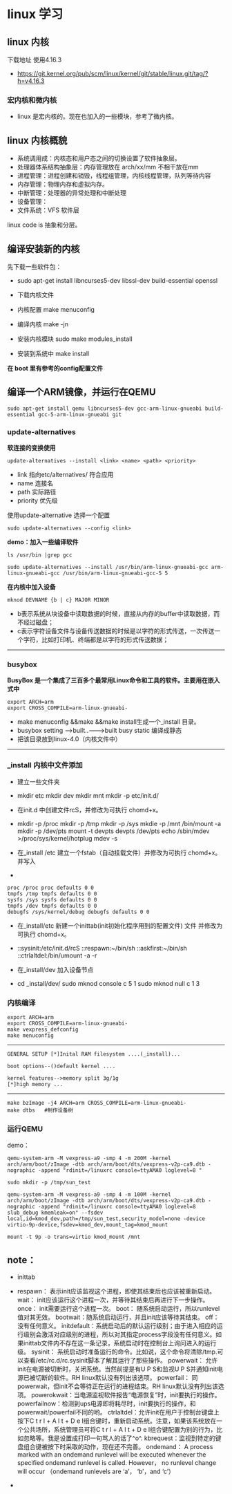 # linux 学习 #

## linux 内核 ##
下载地址 使用4.16.3 

- https://git.kernel.org/pub/scm/linux/kernel/git/stable/linux.git/tag/?h=v4.16.3


### 宏内核和微内核 ###

- linux 是宏内核的。现在也加入的一些模块，参考了微内核。

## linux 内核概貌 ##

- 系统调用成：内核态和用户态之间的切换设置了软件抽象层。
- 处理器体系结构抽象层：内存管理放在 arch/xx/mm 不相干放在mm
- 进程管理：进程创建和销毁，线程组管理，内核线程管理，队列等待内容
- 内存管理：物理内存和虚拟内存。
- 中断管理：处理器的异常处理和中断处理
- 设备管理：
- 文件系统：VFS 软件层

linux code is 抽象和分层。

## 编译安装新的内核 ##

先下载一些软件包：

    
- sudo apt-get install libncurses5-dev libssl-dev build-essential openssl

- 	下载内核文件 
- 	内核配置     make menuconfig 
- 	编译内核     make -jn
- 	安装内核模块  sudo make modules_install
- 	安装到系统中  make install

**在 boot 里有参考的config配置文件**

## 编译一个ARM镜像，并运行在QEMU ##

	sudo apt-get install qemu libncurses5-dev gcc-arm-linux-gnueabi build-essential gcc-5-arm-linux-gnueabi git 

### update-alternatives ###

**软连接的变换使用**

    update-alternatives --install <link> <name> <path> <priority>

- link 指向etc/alternatives/<name> 符合应用
- name 连接名
- path 实际路径
- priority 优先级

使用update-alternative 选择一个配置

	sudo update-alternatives --config <link>

**demo：加入一些编译软件**

	ls /usr/bin |grep gcc

	sudo update-alternatives --install /usr/bin/arm-linux-gnueabi-gcc arm-linux-gnueabi-gcc /usr/bin/arm-linux-gnueabi-gcc-5 5

	


**在内核中加入设备**

	mknod DEVNAME {b | c} MAJOR MINOR



- b表示系统从块设备中读取数据的时候，直接从内存的buffer中读取数据，而不经过磁盘；
- c表示字符设备文件与设备传送数据的时候是以字符的形式传送，一次传送一个字符，比如打印机、终端都是以字符的形式传送数据；


------


### busybox  ###

**BusyBox 是一个集成了三百多个最常用Linux命令和工具的软件。主要用在嵌入式中**

	export ARCH=arm
    export CROSS_COMPILE=arm-linux-gnueabi-

- make menuconfig &&make &&make install生成一个_install 目录。
- busybox setting -->built..--->built busy static 编译成静态
- 把该目录放到linux-4.0（内核文件中）


---

### _install 内核中文件添加 ###

- 建立一些文件夹
- 
    mkdir etc
    mkdir dev
    mkdir mnt
    mkdir -p etc/init.d/

- 在init.d 中创建文件rcS，并修改为可执行 chomd+x。
- 
    mkdir -p /proc
    mkdir -p /tmp
    mkdir -p /sys
    mkdie -p /mnt
    /bin/mount -a
    mkdir -p /dev/pts
    mount -t devpts devpts /dev/pts
    echo /sbin/mdev >/proc/sys/kernel/hotplug
    mdev -s


- 在_install /etc 建立一个fstab（自动挂载文件）并修改为可执行 chomd+x。 并写入
-  

    proc /proc proc defaults 0 0
    tmpfs /tmp tmpfs defaults 0 0
    sysfs /sys sysfs defaults 0 0
    tmpfs /dev tmpfs defaults 0 0
    debugfs /sys/kernel/debug debugfs defaults 0 0

- 在_install/etc 新建一个inittab(init初始化程序用到的配置文件) 文件 并修改为可执行 chomd+x。
- 
	::sysinit:/etc/init.d/rcS
	::respawn:~/bin/sh
	::askfirst:~/bin/sh
	::ctrlaltdel:/bin/umount -a -r
	
- 在_install/dev 加入设备节点
- 
	cd _install/dev/
	sudo mknod console c 5 1
	sudo mknod null c 1 3


### 内核编译 ###

    export ARCH=arm
    export CROSS_COMPILE=arm-linux-gnueabi-
    make vexpress_defconfig
    make menuconfig
-------
    GENERAL SETUP [*]Inital RAM filesystem ....(_install)...
    
    boot options--()default kernel ....
    
    kernel features-->memory split 3g/1g
	[*]high memory ...
-------
    make bzImage -j4 ARCH=arm CROSS_COMPILE=arm-linux-gnueabi-
    make dtbs   #制作设备树


### 运行QEMU ###
    
demo：

    qemu-system-arm -M vexpress-a9 -smp 4 -m 200M -kernel arch/arm/boot/zImage -dtb arch/arm/boot/dts/vexpress-v2p-ca9.dtb -nographic -append "rdinit=/linuxrc console=ttyAMA0 loglevel=8 " 

	sudo mkdir -p /tmp/sun_test

	qemu-system-arm -M vexpress-a9 -smp 4 -m 100M -kernel arch/arm/boot/zImage -dtb arch/arm/boot/dts/vexpress-v2p-ca9.dtb -nographic -append "rdinit=/linuxrc console=ttyAMA0 loglevel=8 slub_debug kmemleak=on" --fsdev local,id=kmod_dev,path=/tmp/sun_test,security_model=none -device virtio-9p-device,fsdev=kmod_dev,mount_tag=kmod_mount 

	mount -t 9p -o trans=virtio kmod_mount /mnt
## note： ##
- inittab
- 
    respawn： 表示init应该监视这个进程，即使其结束后也应该被重新启动。
    wait：    init应该运行这个进程一次，并等待其结束后再进行下一步操作。
    once：    init需要运行这个进程一次。
    boot：    随系统启动运行，所以runlevel值对其无效。
    bootwait：随系统启动运行，并且init应该等待其结束。
    off：     没有任何意义。
    initdefault：系统启动后的默认运行级别；由于进入相应的运行级别会激活对应级别的进程，所以对其指定process字段没有任何意义。如果inittab文件内不存在这一条记录，系统启动时在控制台上询问进入的运行级。
    sysinit：    系统启动时准备运行的命令。比如说，这个命令将清除/tmp.可以查看/etc/rc.d/rc.sysinit脚本了解其运行了那些操作。
    powerwait：  允许init在电源被切断时，关闭系统。当然前提是有U P S和监视U P S并通知init电源已被切断的软件。RH linux默认没有列出该选项。
    powerfail：  同powerwait，但init不会等待正在运行的进程结束。RH linux默认没有列出该选项。
    powerokwait：当电源监视软件报告“电源恢复”时，init要执行的操作。
    powerfailnow：检测到ups电源即将耗尽时，init要执行的操作，和powerwait/powerfail不同的哟。
    ctrlaltdel：允许init在用户于控制台键盘上按下C t r l + A l t + D e l组合键时，重新启动系统。注意，如果该系统放在一个公共场所，系统管理员可将C t r l + A l t + D e l组合键配置为别的行为，比如忽略等。我是设置成打印一句骂人的话了^o^. kbrequest：监视到特定的键盘组合键被按下时采取的动作，现在还不完善。
    ondemand：  A process marked with an ondemand runlevel will be executed whenever the specified ondemand runlevel is called.  However， no runlevel change will occur （ondemand runlevels are ‘a’， ‘b’，and ‘c’）


- 























